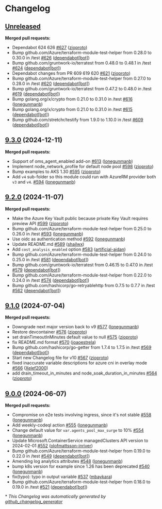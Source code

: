 # Changelog

## [Unreleased](https://github.com/Azure/terraform-azurerm-aks/tree/HEAD)

**Merged pull requests:**

- Dependabot 624 626 [\#627](https://github.com/Azure/terraform-azurerm-aks/pull/627) ([zioproto](https://github.com/zioproto))
- Bump github.com/Azure/terraform-module-test-helper from 0.28.0 to 0.30.0 in /test [\#626](https://github.com/Azure/terraform-azurerm-aks/pull/626) ([dependabot[bot]](https://github.com/apps/dependabot))
- Bump github.com/gruntwork-io/terratest from 0.48.0 to 0.48.1 in /test [\#624](https://github.com/Azure/terraform-azurerm-aks/pull/624) ([dependabot[bot]](https://github.com/apps/dependabot))
- Dependabot changes from PR 609 619 620 [\#621](https://github.com/Azure/terraform-azurerm-aks/pull/621) ([zioproto](https://github.com/zioproto))
- Bump github.com/Azure/terraform-module-test-helper from 0.27.0 to 0.28.0 in /test [\#620](https://github.com/Azure/terraform-azurerm-aks/pull/620) ([dependabot[bot]](https://github.com/apps/dependabot))
- Bump github.com/gruntwork-io/terratest from 0.47.2 to 0.48.0 in /test [\#619](https://github.com/Azure/terraform-azurerm-aks/pull/619) ([dependabot[bot]](https://github.com/apps/dependabot))
- Bump golang.org/x/crypto from 0.21.0 to 0.31.0 in /test [\#616](https://github.com/Azure/terraform-azurerm-aks/pull/616) ([lonegunmanb](https://github.com/lonegunmanb))
- Bump golang.org/x/crypto from 0.21.0 to 0.31.0 in /test [\#615](https://github.com/Azure/terraform-azurerm-aks/pull/615) ([dependabot[bot]](https://github.com/apps/dependabot))
- Bump github.com/stretchr/testify from 1.9.0 to 1.10.0 in /test [\#609](https://github.com/Azure/terraform-azurerm-aks/pull/609) ([dependabot[bot]](https://github.com/apps/dependabot))

## [9.3.0](https://github.com/Azure/terraform-azurerm-aks/tree/9.3.0) (2024-12-11)

**Merged pull requests:**

- Support of oms\_agent\_enabled add-on [\#613](https://github.com/Azure/terraform-azurerm-aks/pull/613) ([lonegunmanb](https://github.com/lonegunmanb))
- Implement node\_network\_profile for default node pool [\#598](https://github.com/Azure/terraform-azurerm-aks/pull/598) ([zioproto](https://github.com/zioproto))
- Bump examples to AKS 1.30 [\#595](https://github.com/Azure/terraform-azurerm-aks/pull/595) ([zioproto](https://github.com/zioproto))
- Add `v4` sub-folder so this module could run with AzureRM provider both `v3` and `v4`. [\#594](https://github.com/Azure/terraform-azurerm-aks/pull/594) ([lonegunmanb](https://github.com/lonegunmanb))

## [9.2.0](https://github.com/Azure/terraform-azurerm-aks/tree/9.2.0) (2024-11-07)

**Merged pull requests:**

- Make the Azure Key Vault public because private Key Vault requires preview API [\#599](https://github.com/Azure/terraform-azurerm-aks/pull/599) ([zioproto](https://github.com/zioproto))
- Bump github.com/Azure/terraform-module-test-helper from 0.25.0 to 0.26.0 in /test [\#593](https://github.com/Azure/terraform-azurerm-aks/pull/593) ([lonegunmanb](https://github.com/lonegunmanb))
- Use oidc as authentication method [\#592](https://github.com/Azure/terraform-azurerm-aks/pull/592) ([lonegunmanb](https://github.com/lonegunmanb))
- Update README.md [\#589](https://github.com/Azure/terraform-azurerm-aks/pull/589) ([shailwx](https://github.com/shailwx))
- Add `cost_analysis_enabled` option [\#583](https://github.com/Azure/terraform-azurerm-aks/pull/583) ([artificial-aidan](https://github.com/artificial-aidan))
- Bump github.com/Azure/terraform-module-test-helper from 0.24.0 to 0.25.0 in /test [\#581](https://github.com/Azure/terraform-azurerm-aks/pull/581) ([dependabot[bot]](https://github.com/apps/dependabot))
- Bump github.com/gruntwork-io/terratest from 0.46.15 to 0.47.0 in /test [\#579](https://github.com/Azure/terraform-azurerm-aks/pull/579) ([dependabot[bot]](https://github.com/apps/dependabot))
- Bump github.com/Azure/terraform-module-test-helper from 0.22.0 to 0.24.0 in /test [\#574](https://github.com/Azure/terraform-azurerm-aks/pull/574) ([dependabot[bot]](https://github.com/apps/dependabot))
- Bump github.com/hashicorp/go-retryablehttp from 0.7.5 to 0.7.7 in /test [\#562](https://github.com/Azure/terraform-azurerm-aks/pull/562) ([dependabot[bot]](https://github.com/apps/dependabot))

## [9.1.0](https://github.com/Azure/terraform-azurerm-aks/tree/9.1.0) (2024-07-04)

**Merged pull requests:**

- Downgrade next major version back to v9 [\#577](https://github.com/Azure/terraform-azurerm-aks/pull/577) ([lonegunmanb](https://github.com/lonegunmanb))
- Restore devcontainer [\#576](https://github.com/Azure/terraform-azurerm-aks/pull/576) ([zioproto](https://github.com/zioproto))
- set drainTimeoutInMinutes default value to null [\#575](https://github.com/Azure/terraform-azurerm-aks/pull/575) ([zioproto](https://github.com/zioproto))
- fix README.md format [\#570](https://github.com/Azure/terraform-azurerm-aks/pull/570) ([joaoestrela](https://github.com/joaoestrela))
- Bump github.com/hashicorp/go-getter from 1.7.4 to 1.7.5 in /test [\#569](https://github.com/Azure/terraform-azurerm-aks/pull/569) ([dependabot[bot]](https://github.com/apps/dependabot))
- Start new Changelog file for v10 [\#567](https://github.com/Azure/terraform-azurerm-aks/pull/567) ([zioproto](https://github.com/zioproto))
- fixed inaccurate variable descriptions for azure cni in overlay mode [\#566](https://github.com/Azure/terraform-azurerm-aks/pull/566) ([Xelef2000](https://github.com/Xelef2000))
- add drain\_timeout\_in\_minutes and node\_soak\_duration\_in\_minutes [\#564](https://github.com/Azure/terraform-azurerm-aks/pull/564) ([zioproto](https://github.com/zioproto))

## [9.0.0](https://github.com/Azure/terraform-azurerm-aks/tree/9.0.0) (2024-06-07)

**Merged pull requests:**

- Compromise on e2e tests involving ingress, since it's not stable [\#558](https://github.com/Azure/terraform-azurerm-aks/pull/558) ([lonegunmanb](https://github.com/lonegunmanb))
- Add weekly-codeql action [\#555](https://github.com/Azure/terraform-azurerm-aks/pull/555) ([lonegunmanb](https://github.com/lonegunmanb))
- Change default value for `var.agents_pool_max_surge` to 10% [\#554](https://github.com/Azure/terraform-azurerm-aks/pull/554) ([lonegunmanb](https://github.com/lonegunmanb))
- Update Microsoft.ContainerService managedClusters API version to 2024-02-01 [\#552](https://github.com/Azure/terraform-azurerm-aks/pull/552) ([olofmattsson-inriver](https://github.com/olofmattsson-inriver))
- Bump github.com/Azure/terraform-module-test-helper from 0.19.0 to 0.22.0 in /test [\#549](https://github.com/Azure/terraform-azurerm-aks/pull/549) ([dependabot[bot]](https://github.com/apps/dependabot))
- Amending log analytics attributes [\#548](https://github.com/Azure/terraform-azurerm-aks/pull/548) ([lonegunmanb](https://github.com/lonegunmanb))
- bump k8s version for example since 1.26 has been deprecated [\#540](https://github.com/Azure/terraform-azurerm-aks/pull/540) ([lonegunmanb](https://github.com/lonegunmanb))
- fix\(typo\): typo in output variable [\#537](https://github.com/Azure/terraform-azurerm-aks/pull/537) ([mbaykara](https://github.com/mbaykara))
- Bump github.com/Azure/terraform-module-test-helper from 0.18.0 to 0.19.0 in /test [\#521](https://github.com/Azure/terraform-azurerm-aks/pull/521) ([dependabot[bot]](https://github.com/apps/dependabot))



\* *This Changelog was automatically generated by [github_changelog_generator](https://github.com/github-changelog-generator/github-changelog-generator)*
